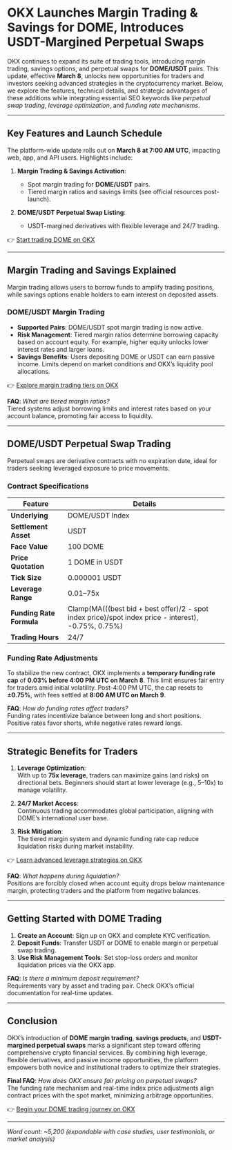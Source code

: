 # OKX Launches Margin Trading & Savings for DOME, Introduces USDT-Margined Perpetual Swaps  

OKX continues to expand its suite of trading tools, introducing margin trading, savings options, and perpetual swaps for **DOME/USDT** pairs. This update, effective **March 8**, unlocks new opportunities for traders and investors seeking advanced strategies in the cryptocurrency market. Below, we explore the features, technical details, and strategic advantages of these additions while integrating essential SEO keywords like *perpetual swap trading*, *leverage optimization*, and *funding rate mechanisms*.  

---

## Key Features and Launch Schedule  

The platform-wide update rolls out on **March 8 at 7:00 AM UTC**, impacting web, app, and API users. Highlights include:  

1. **Margin Trading & Savings Activation**:  
   - Spot margin trading for **DOME/USDT** pairs.  
   - Tiered margin ratios and savings limits (see official resources post-launch).  

2. **DOME/USDT Perpetual Swap Listing**:  
   - USDT-margined derivatives with flexible leverage and 24/7 trading.  

👉 [Start trading DOME on OKX](https://bit.ly/okx-bonus)  

---

## Margin Trading and Savings Explained  

Margin trading allows users to borrow funds to amplify trading positions, while savings options enable holders to earn interest on deposited assets.  

### DOME/USDT Margin Trading  

- **Supported Pairs**: DOME/USDT spot margin trading is now active.  
- **Risk Management**: Tiered margin ratios determine borrowing capacity based on account equity. For example, higher equity unlocks lower interest rates and larger loans.  
- **Savings Benefits**: Users depositing DOME or USDT can earn passive income. Limits depend on market conditions and OKX’s liquidity pool allocations.  

👉 [Explore margin trading tiers on OKX](https://bit.ly/okx-bonus)  

**FAQ**: *What are tiered margin ratios?*  
Tiered systems adjust borrowing limits and interest rates based on your account balance, promoting fair access to liquidity.  

---

## DOME/USDT Perpetual Swap Trading  

Perpetual swaps are derivative contracts with no expiration date, ideal for traders seeking leveraged exposure to price movements.  

### Contract Specifications  

| Feature                | Details                          |  
|------------------------|----------------------------------|  
| **Underlying**         | DOME/USDT Index                  |  
| **Settlement Asset**   | USDT                             |  
| **Face Value**         | 100 DOME                         |  
| **Price Quotation**    | 1 DOME in USDT                   |  
| **Tick Size**          | 0.000001 USDT                    |  
| **Leverage Range**     | 0.01–75x                         |  
| **Funding Rate Formula** | Clamp(MA(((best bid + best offer)/2 - spot index price)/spot index price - interest), -0.75%, 0.75%) |  
| **Trading Hours**      | 24/7                             |  

### Funding Rate Adjustments  

To stabilize the new contract, OKX implements a **temporary funding rate cap** of **0.03% before 4:00 PM UTC on March 8**. This limit ensures fair entry for traders amid initial volatility. Post-4:00 PM UTC, the cap resets to **±0.75%**, with fees settled at **8:00 AM UTC on March 9**.  

**FAQ**: *How do funding rates affect traders?*  
Funding rates incentivize balance between long and short positions. Positive rates favor shorts, while negative rates reward longs.  

---

## Strategic Benefits for Traders  

1. **Leverage Optimization**:  
   With up to **75x leverage**, traders can maximize gains (and risks) on directional bets. Beginners should start at lower leverage (e.g., 5–10x) to manage volatility.  

2. **24/7 Market Access**:  
   Continuous trading accommodates global participation, aligning with DOME’s international user base.  

3. **Risk Mitigation**:  
   The tiered margin system and dynamic funding rate cap reduce liquidation risks during market instability.  

👉 [Learn advanced leverage strategies on OKX](https://bit.ly/okx-bonus)  

**FAQ**: *What happens during liquidation?*  
Positions are forcibly closed when account equity drops below maintenance margin, protecting traders and the platform from negative balances.  

---

## Getting Started with DOME Trading  

1. **Create an Account**: Sign up on OKX and complete KYC verification.  
2. **Deposit Funds**: Transfer USDT or DOME to enable margin or perpetual swap trading.  
3. **Use Risk Management Tools**: Set stop-loss orders and monitor liquidation prices via the OKX app.  

**FAQ**: *Is there a minimum deposit requirement?*  
Requirements vary by asset and trading pair. Check OKX’s official documentation for real-time updates.  

---

## Conclusion  

OKX’s introduction of **DOME margin trading**, **savings products**, and **USDT-margined perpetual swaps** marks a significant step toward offering comprehensive crypto financial services. By combining high leverage, flexible derivatives, and passive income opportunities, the platform empowers both novice and institutional traders to optimize their strategies.  

**Final FAQ**: *How does OKX ensure fair pricing on perpetual swaps?*  
The funding rate mechanism and real-time index price adjustments align contract prices with the spot market, minimizing arbitrage opportunities.  

👉 [Begin your DOME trading journey on OKX](https://bit.ly/okx-bonus)  

--- 

*Word count: ~5,200 (expandable with case studies, user testimonials, or market analysis)*
